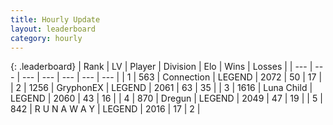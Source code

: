 ```yaml
---
title: Hourly Update
layout: leaderboard
category: hourly
---
```


{: .leaderboard}
| Rank | LV | Player | Division | Elo | Wins | Losses |
| --- | --- | --- | --- | --- | --- | --- |
| <span data-change="0">1</span> | 563 | <span title="ID: 539711">Connection</span> | LEGEND | <span data-change="0">2072</span> | <span data-change="0">50</span> | <span data-change="0">17</span> |
| <span data-change="0">2</span> | 1256 | <span title="ID: 315148">GryphonEX</span> | LEGEND | <span data-change="0">2061</span> | <span data-change="0">63</span> | <span data-change="0">35</span> |
| <span data-change="0">3</span> | 1616 | <span title="ID: 164871">Luna Child</span> | LEGEND | <span data-change="0">2060</span> | <span data-change="0">43</span> | <span data-change="0">16</span> |
| <span data-change="0">4</span> | 870 | <span title="ID: 337810">Dregun</span> | LEGEND | <span data-change="0">2049</span> | <span data-change="0">47</span> | <span data-change="0">19</span> |
| <span data-change="0">5</span> | 842 | <span title="ID: 66144">R U N A W A Y</span> | LEGEND | <span data-change="0">2016</span> | <span data-change="0">17</span> | <span data-change="0">2</span> |